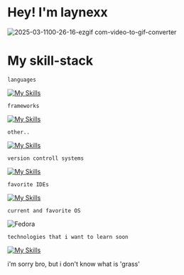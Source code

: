 # Hey! I'm laynexx


![2025-03-1100-26-16-ezgif com-video-to-gif-converter](https://github.com/user-attachments/assets/720a76e4-4ad0-4444-8fa4-a63a197e1e5c)





# My skill-stack


`languages` 


[![My Skills](https://skillicons.dev/icons?i=js,ts,go,html,css)](https://skillicons.dev)

`frameworks`

[![My Skills](https://skillicons.dev/icons?i=react,nuxt,vue,nextjs)](https://skillicons.dev) 


`other..`

[![My Skills](https://skillicons.dev/icons?i=tailwind,godot,vite,postgresql,prisma,mysql,obsidian,arduino)](https://skillicons.dev) 



`version controll systems`

[![My Skills](https://skillicons.dev/icons?i=git,github,gitlab)](https://skillicons.dev) 


`favorite IDEs`

[![My Skills](https://skillicons.dev/icons?i=neovim,webstorm)](https://skillicons.dev) 


`current and favorite OS`

![Fedora](https://img.shields.io/badge/Fedora-294172?style=for-the-badge&logo=fedora&logoColor=white)


`technologies that i want to learn soon`

[![My Skills](https://skillicons.dev/icons?i=kubernetes,lua,haskell,elysia,rust,tauri,threejs)](https://skillicons.dev) 




i'm sorry bro, but i don't know what is 'grass'
